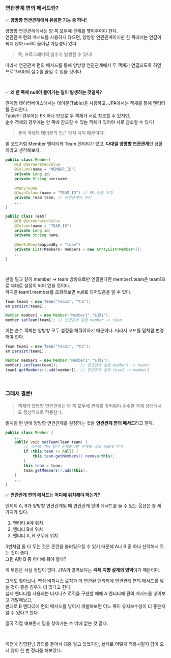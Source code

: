 ### 연관관계 편의 메서드란?

✅ **양방향 연관관계에서 유용한 기능 중 하나!**

양방향 연관관계에서는 양 쪽 모두에 관계를 맺어주어야 한다.  
연관관계 편의 메서드를 사용하지 않으면, 양방향 연관관계이지만 한 쪽에서는 연결이 되지 않아 
null이 들어갈 가능성이 있다.  
> 즉, 프로그래머의 실수가 발생할 수 있다!

따라서 연관관계 편의 메서드를 통해 양방향 연관관계에서 두 객체가 연결되도록 하면 프로그래머의 
실수를 줄일 수 있을 것이다.

<br>

✅ **왜 한 쪽에 null이 들어가는 일이 발생하는 것일까?**

관계형 데이터베이스에서는 테이블(Table)을 사용하고, JPA에서는 객체를 통해 엔티티를 관리한다.  
Table의 경우에는 FK 하나 만으로 두 객체가 서로 참조할 수 있지만,  
순수 객체의 경우에는 양 쪽에 참조할 수 있는 객체가 있어야 서로 참조할 수 있다!


> 결국 객체와 테이블의 접근 방식 차이 때문이다!


밑 코드처럼 Member 엔티티와 Team 엔티티가 있고, **다대일 양방향 연관관계**인 상황이라고 생각해보자.

```java
public class Member{ 
    @Id @GerneratedValue 
    @Column(name = "MEMBER_ID") 
    private Long id;
    private String username;
    
    @ManyToOne 
    @JoinColumn(name = "TEAM_ID") // FK 이름 지정
    private Team team; // 연관관계의 주인
    ...
}

public class Team{ 
    @Id @GerneratedValue 
    @Column(name = "TEAM_ID") 
    private Long id;
    private String name;
    
    @OneToMany(mappedBy = "team") 
    private List<Members> members = new ArrayList<Member>();
    ...
}
```

<br>

만일 밑과 같이 member -> team 방향으로만 연결한다면 member1.team은 team1으로 제대로 설정이 되어 있을 것이다.  
하지만 team1.member를 조회해보면 null로 되어있음을 알 수 있다.


```java
Team team1 = new Team("Team1", "팀1");
em.persist(team1);

Member member1 = new Member("Member1","팀원1");
member.setTeam(team1); // 연관관계 설정 member -> team
```

이는 순수 객체는 양방향 모두 설정을 해줘야하기 때문이다. 따라서 코드를 밑처럼 변경해야 한다.
```java
Team team1 = new Team("Team1", "팀1");
em.persist(team1);

Member member1 = new Member("Member1","팀원1");
member1.setTeam(team1);          // 연관관계 설정 member1 -> team1
team1.getMembers().add(member1); // 연관관계 설정 team1 -> member1
```

<br>


### 그래서 결론!
> 객체의 양방향 연관관계는 양 쪽 모두에 관계를 맺어줘야 순수한 객체 상태에서도 정상적으로 작동한다.

밑처럼 한 번에 양방향 연관관계를 설정하는 것을 **연관관계 편의 메서드**라고 한다.

```java
public class Member {
    ...
    public void setTeam(Team team) {
        // 기존에 이미 팀이 존재한다면 관계를 끊고 새롭게 추가
        if (this.team != null) { 
            this.team.getMembers().remove(this);
        }
        this.team = team;
        team.getMembers().add(this);
    }
    ...
}
```

✅ **연관관계 편의 메서드는 어디에 위치해야 하는가?**

엔티티 A, B가 양방향 연관관계일 때 연관관계 편의 메서드를 둘 수 있는 옵션은 총 세 가지가 있다.
1. 엔티티 A에 위치
2. 엔티티 B에 위치
3. 엔티티 A, B 모두에 위치

3번처럼 둘 다 두는 것은 혼란을 불러일으킬 수 있기 때문에 A나 B 중 하나 선택해서 두는 것이 좋다.  
그럼 A랑 B 중 어디에 둬야 할까?

이 부분은 사실 정답이 없다. JPA의 영역보다는 **객체 지향 설계의 영역**이기 때문이다.

그래도 찾아보니, 핵심 비지니스 로직과 더 연관된 엔티티에 연관관계 편의 메서드를 넣는 것이 좋은 경우가 더 많다고 한다.  
실제 엔티티를 사용하는 비지니스 로직을 구현할 때에 A 엔티티에 편의 메서드를 넣어보고 개발해보고,   
반대로 B 엔티티에 편의 메서드를 넣어서 개발해보면 어느 쪽이 유지보수성이 더 좋은지 알 수 있다고 한다.

결국 직접 해보면서 답을 찾아가는 수 밖에 없는 것 같다.

<br>

이전에 김영한님 강의를 들어서 대충 알고 있었지만, 실제로 어떻게 적용시킬지 감이 오지 않아 한 번 정리를 해보았다.


